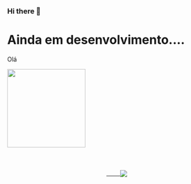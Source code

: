 ### Hi there 👋
### <h1>Ainda em desenvolvimento....</h1>

Olá

<div>
  <img height="180cm" src="https://github-redme-stats.vercel.app/api/top-langs/?username=eduxz14&layout=compact&langs_count=16&theme=dracula">
</div>

<div style="display: flex; justify-content: center; padding: 50px;"><br>
<a href="https://github.com/anuraghazra/github-readme-stats" >&nbsp&nbsp&nbsp&nbsp&nbsp&nbsp&nbsp
<img align="center" src="https://github-readme-stats.vercel.app/api?username=eduxz14&show_icons=true&theme=transparent" />


<!--
**Eduxz14/Eduxz14** is a ✨ _special_ ✨ repository because its `README.md` (this file) appears on your GitHub profile.

Here are some ideas to get you started:

- 🔭 I’m currently working on ...
- 🌱 I’m currently learning ...
- 👯 I’m looking to collaborate on ...
- 🤔 I’m looking for help with ...
- 💬 Ask me about ...
- 📫 How to reach me: ...
- 😄 Pronouns: ...
- ⚡ Fun fact: ...
-->
